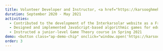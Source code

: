```yaml
---
title: Volunteer Developer and Instructor, <a href="https://karsooghmehregan.ir/">Mehregan Workshop</a>
duration: September 2020 - May 2021
activities:
  - Contributed to the development of the Interkarsolar website as a Frontend Developer, utilizing React and Material-UI
  - Designed and implemented JavaScript-based algorithmic games for educational purposes
  - Instructed a junior-level Game Theory course in Spring 2021
demo: <button class="ap-demo-chip" onclick="window.open('https://karsooghmehregan.ir/', '_blank')">Interkarsolar Website</button>
order: 3
---
```

